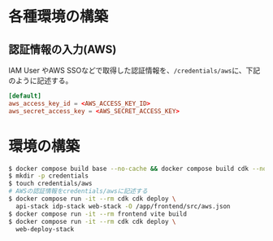 # 各種環境の構築
## 認証情報の入力(AWS)

IAM User やAWS SSOなどで取得した認証情報を、`/credentials/aws`に、下記のように記述する。

```toml
[default]
aws_access_key_id = <AWS_ACCESS_KEY_ID>
aws_secret_access_key = <AWS_SECRET_ACCESS_KEY>
```
# 環境の構築

```sh
$ docker compose build base --no-cache && docker compose build cdk --no-cache
$ mkdir -p credentials
$ touch credentials/aws
# AWSの認証情報をcredentials/awsに記述する
$ docker compose run -it --rm cdk cdk deploy \
  api-stack idp-stack web-stack -O /app/frontend/src/aws.json
$ docker compose run -it --rm frontend vite build
$ docker compose run -it --rm cdk cdk deploy \
  web-deploy-stack
```
